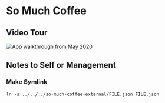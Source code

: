 # So Much Coffee
## Video Tour
[![App walkthrough from May 2020](https://img.youtube.com/vi/vyox1KOTIQY/0.jpg)](https://www.youtube.com/watch?v=vyox1KOTIQY)

## Notes to Self or Management

### Make Symlink

`ln -s ../../../so-much-coffee-external/FILE.json FILE.json`
